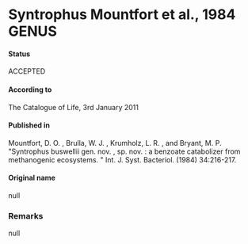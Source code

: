 Syntrophus Mountfort et al., 1984 GENUS
=======

#### Status
ACCEPTED

#### According to
The Catalogue of Life, 3rd January 2011

#### Published in
Mountfort, D. O. , Brulla, W. J. , Krumholz, L. R. , and Bryant, M. P. "Syntrophus buswellii gen. nov. , sp. nov. : a benzoate catabolizer from methanogenic ecosystems. " Int. J. Syst. Bacteriol. (1984) 34:216-217.

#### Original name
null

### Remarks
null